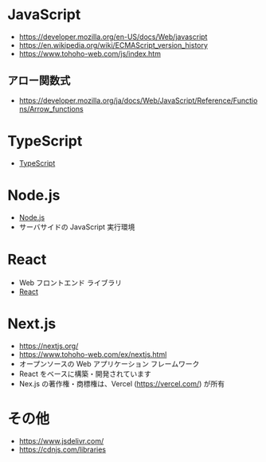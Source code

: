 # JavaScript
- https://developer.mozilla.org/en-US/docs/Web/javascript
- https://en.wikipedia.org/wiki/ECMAScript_version_history
- https://www.tohoho-web.com/js/index.htm
## アロー関数式
- https://developer.mozilla.org/ja/docs/Web/JavaScript/Reference/Functions/Arrow_functions
# TypeScript
- [TypeScript](typescript)
# Node.js
- [Node.js](node/node.md)
- サーバサイドの JavaScript 実行環境
# React
- Web フロントエンド ライブラリ
- [React](react.md)
# Next.js
- https://nextjs.org/
- https://www.tohoho-web.com/ex/nextjs.html
- オープンソースの Web アプリケーション フレームワーク
- React をベースに構築・開発されています
- Nex.js の著作権・商標権は、Vercel (https://vercel.com/) が所有
# その他
- https://www.jsdelivr.com/
- https://cdnjs.com/libraries
